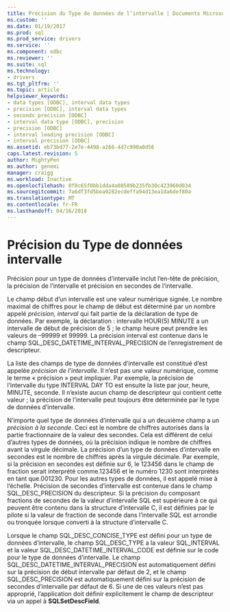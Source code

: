 ```yaml
---
title: Précision du Type de données de l’intervalle | Documents Microsoft
ms.custom: ''
ms.date: 01/19/2017
ms.prod: sql
ms.prod_service: drivers
ms.service: ''
ms.component: odbc
ms.reviewer: ''
ms.suite: sql
ms.technology:
- drivers
ms.tgt_pltfrm: ''
ms.topic: article
helpviewer_keywords:
- data types [ODBC], interval data types
- precision [ODBC], interval data types
- seconds precision [ODBC]
- interval data type [ODBC], precision
- precision [ODBC]
- interval leading precision [ODBC]
- interval precision [ODBC]
ms.assetid: eb73bd77-2e7e-4498-a266-4d7c990a0d56
caps.latest.revision: 5
author: MightyPen
ms.author: genemi
manager: craigg
ms.workload: Inactive
ms.openlocfilehash: 0f8c65f0bb1dda4a08589b235fb30c423960d034
ms.sourcegitcommit: 7a6df3fd5bea9282ecdeffa94d13ea1da6def80a
ms.translationtype: MT
ms.contentlocale: fr-FR
ms.lasthandoff: 04/16/2018
---
```

# <a name="interval-data-type-precision"></a>Précision du Type de données intervalle
Précision pour un type de données d’intervalle inclut l’en-tête de précision, la précision de l’intervalle et précision en secondes de l’intervalle.  
  
 Le champ début d’un intervalle est une valeur numérique signée. Le nombre maximal de chiffres pour le champ de début est déterminé par un nombre appelé *précision, interval* qui fait partie de la déclaration de type de données. Par exemple, la déclaration : intervalle HOUR(5) MINUTE a un intervalle de début de précision de 5 ; le champ heure peut prendre les valeurs de –99999 et 99999. La précision interval est contenue dans le champ SQL_DESC_DATETIME_INTERVAL_PRECISION de l’enregistrement de descripteur.  
  
 La liste des champs de type de données d’intervalle est constitué d’est appelée *précision de l’intervalle*. Il n’est pas une valeur numérique, comme le terme « précision » peut impliquer. Par exemple, la précision de l’intervalle du type INTERVAL DAY TO est ensuite la liste par jour, heure, MINUTE, seconde. Il n’existe aucun champ de descripteur qui contient cette valeur ; la précision de l’intervalle peut toujours être déterminée par le type de données d’intervalle.  
  
 N’importe quel type de données d’intervalle qui a un deuxième champ a un *précision à la seconde*. Ceci est le nombre de chiffres autorisés dans la partie fractionnaire de la valeur des secondes. Cela est différent de celui d’autres types de données, où la précision indique le nombre de chiffres avant la virgule décimale. La précision d’un type de données d’intervalle en secondes est le nombre de chiffres après la virgule décimale. Par exemple, si la précision en secondes est définie sur 6, le 123456 dans le champ de fraction serait interprété comme.123456 et le numéro 1230 sont interprétés en tant que.001230. Pour les autres types de données, il est appelé mise à l’échelle. Précision de secondes d’intervalle est contenue dans le champ SQL_DESC_PRECISION du descripteur. Si la précision du composant fractions de secondes de la valeur d’intervalle SQL est supérieure à ce qui peuvent être contenu dans la structure d’intervalle C, il est définies par le pilote si la valeur de fraction de seconde dans l’intervalle SQL est arrondie ou tronquée lorsque converti à la structure d’intervalle C.  
  
 Lorsque le champ SQL_DESC_CONCISE_TYPE est défini pour un type de données d’intervalle, le champ SQL_DESC_TYPE a la valeur SQL_INTERVAL et la valeur SQL_DESC_DATETIME_INTERVAL_CODE est définie sur le code pour le type de données d’intervalle. Le champ SQL_DESC_DATETIME_INTERVAL_PRECISION est automatiquement défini sur la précision de début intervalle par défaut de 2, et le champ SQL_DESC_PRECISION est automatiquement défini sur la précision de secondes d’intervalle par défaut de 6. Si une de ces valeurs n’est pas approprié, l’application doit définir explicitement le champ de descripteur via un appel à **SQLSetDescField**.
